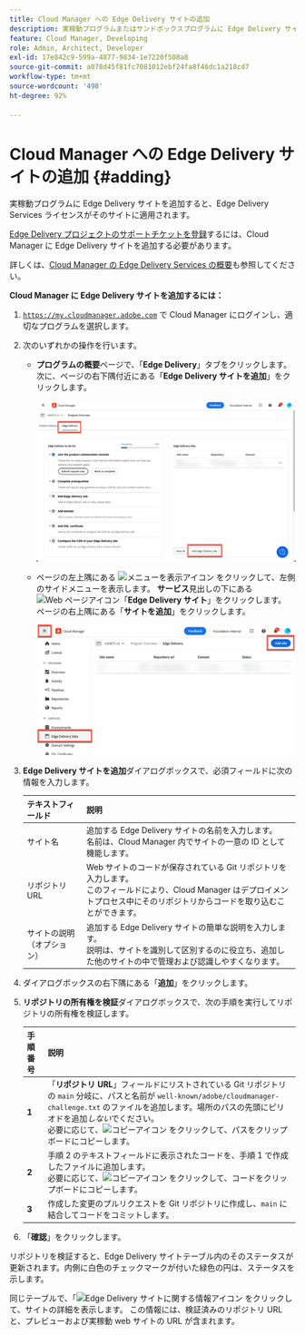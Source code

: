 ```yaml
---
title: Cloud Manager への Edge Delivery サイトの追加
description: 実稼動プログラムまたはサンドボックスプログラムに Edge Delivery サイトを追加する方法について説明します。
feature: Cloud Manager, Developing
role: Admin, Architect, Developer
exl-id: 17e842c9-599a-4877-9834-1e7220f508a8
source-git-commit: a078d45f81fc7081012ebf24fa8f46dc1a218cd7
workflow-type: tm+mt
source-wordcount: '498'
ht-degree: 92%

---
```


# Cloud Manager への Edge Delivery サイトの追加 {#adding}

実稼動プログラムに Edge Delivery サイトを追加すると、Edge Delivery Services ライセンスがそのサイトに適用されます。

[Edge Delivery プロジェクトのサポートチケットを登録](/help/edge/overview.md##support-ticket)するには、Cloud Manager に Edge Delivery サイトを追加する必要があります。

詳しくは、[Cloud Manager の Edge Delivery Services の概要](/help/implementing/cloud-manager/edge-delivery/introduction-to-edge-delivery-services.md)も参照してください。

**Cloud Manager に Edge Delivery サイトを追加するには：**

1. [`https://my.cloudmanager.adobe.com`](https://my.cloudmanager.adobe.com/) で Cloud Manager にログインし、適切なプログラムを選択します。
1. 次のいずれかの操作を行います。

   * **プログラムの概要**&#x200B;ページで、「**Edge Delivery**」タブをクリックします。次に、ページの右下隅付近にある「**Edge Delivery サイトを追加**」をクリックします。

     ![「Edge Delivery」タブからの Edge Delivery サイトの追加](/help/implementing/cloud-manager/assets/cm-eds-add1.png)

   * ページの左上隅にある ![メニューを表示アイコン](https://spectrum.adobe.com/static/icons/workflow_18/Smock_ShowMenu_18_N.svg) をクリックして、左側のサイドメニューを表示します。
**サービス**&#x200B;見出しの下にある ![Web ページアイコン](https://spectrum.adobe.com/static/icons/workflow_18/Smock_WebPages_18_N.svg)「**Edge Delivery サイト**」をクリックします。
ページの右上隅にある「**サイトを追加**」をクリックします。

     ![「Edge Delivery サイト」ボタンからの Edge Delivery サイトの追加](/help/implementing/cloud-manager/assets/cm-eds-add2.png)

1. **Edge Delivery サイトを追加**&#x200B;ダイアログボックスで、必須フィールドに次の情報を入力します。

   | テキストフィールド | 説明 |
   | - | --- |
   | サイト名 | 追加する Edge Delivery サイトの名前を入力します。<br>名前は、Cloud Manager 内でサイトの一意の ID として機能します。 |
   | リポジトリ URL | Web サイトのコードが保存されている Git リポジトリを入力します。<br>このフィールドにより、Cloud Manager はデプロイメントプロセス中にそのリポジトリからコードを取り込むことができます。 |
   | サイトの説明（オプション） | 追加する Edge Delivery サイトの簡単な説明を入力します。<br>説明は、サイトを識別して区別するのに役立ち、追加した他のサイトの中で管理および認識しやすくなります。 |

1. ダイアログボックスの右下隅にある「**追加**」をクリックします。

1. **リポジトリの所有権を検証**&#x200B;ダイアログボックスで、次の手順を実行してリポジトリの所有権を検証します。

   | 手順番号 | 説明 |
   | - | - |
   | **1** | 「**リポジトリ URL**」フィールドにリストされている Git リポジトリの `main` 分岐に、パスと名前が `well-known/adobe/cloudmanager-challenge.txt` のファイルを追加します。場所のパスの先頭にピリオドを追加&#x200B;*しない*&#x200B;でください。<br> 必要に応じて、![ コピーアイコン ](https://spectrum.adobe.com/static/icons/workflow_18/Smock_Copy_18_N.svg) をクリックして、パスをクリップボードにコピーします。 |
   | **2** | 手順 2 のテキストフィールドに表示されたコードを、手順 1 で作成したファイルに追加します。<br> 必要に応じて、![ コピーアイコン ](https://spectrum.adobe.com/static/icons/workflow_18/Smock_Copy_18_N.svg) をクリックして、コードをクリップボードにコピーします。 |
   | **3** | 作成した変更のプルリクエストを Git リポジトリに作成し、`main` に結合してコードをコミットします。 |

1. 「**確認**」をクリックします。

リポジトリを検証すると、Edge Delivery サイトテーブル内のそのステータスが更新されます。内側に白色のチェックマークが付いた緑色の円は、ステータスを示します。

同じテーブルで、「![Edge Delivery サイトに関する情報アイコン ](https://spectrum.adobe.com/static/icons/workflow_18/Smock_InfoOutline_18_N.svg) をクリックして、サイトの詳細を表示します。 この情報には、検証済みのリポジトリ URL と、プレビューおよび実稼動 web サイトの URL が含まれます。

